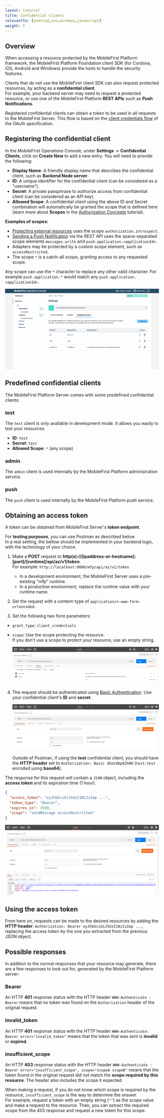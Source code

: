```yaml
---
layout: tutorial
title: Confidential Clients
relevantTo: [android,ios,windows,javascript]
weight: 7
---
```

## Overview
When accessing a resource protected by the MobileFirst Platform framework, the MobileFirst Platform Foundation client SDK (for Cordova, iOS,  Android and Windows) provide the tools to handle the security features.

Clients that do not use the MobileFirst client SDK can also request protected resources, by acting as a **confidential client**.  
For example, your backend server may need to request a protected resource, or use one of the MobileFirst Platform **REST APIs** such as **Push Notifications**.

Registered confidential clients can obtain a token to be used in all requests to the MobileFirst Server. This flow is based on the [client credentials flow](https://tools.ietf.org/html/rfc6749#section-1.3.4) of the OAuth specification.

## Registering the confidential client
In the MobileFirst Operations Console, under **Settings** → **Confidential Clients**, click on **Create New** to add a new entry.  You will need to provide the following:

- **Display Name**: A friendly display name that describes the confidential client, such as **Backend Node server**.
- **ID**: A unique identifier for the confidential client (can be considered as a "username").
- **Secret**: A private passphrase to authorize access from confidential client (can be considered as an API key).
- **Allowed Scope**: A confidential client using the above ID and Secret combination will automatically be granted the scope that is defined here (learn more about **Scopes** in the [Authorization Concepts](../authorization-concepts/#scope) tutorial).

**Examples of scopes:**

- [Protecting external resources](../protecting-external-resources) uses the scope `authorization.introspect`.
- [Sending a Push Notification](../../notifications/sending-push-notifications) via the REST API uses the space-separated scope elements `messages.write` and `push.application.<applicationId>`.
- Adapters may be protected by a custom scope element, such as `accessRestricted`.
- The scope `*` is a catch-all scope, granting access to any requested scope.

Any scope can use the `*` character to replace any other valid character. For example `push.application.*` would match any `push.application.<applicationId>`.

<img class="gifplayer" alt="Configurting a confidential client" src="push-confidential-client.png"/>

## Predefined confidential clients
The MobileFirst Platform Server comes with some predefined confidential clients:

### test
The `test` client is only available in development mode. It allows you easily to test your resources.

- **ID**: `test`
- **Secret**: `test`
- **Allowed Scope**: `*` (any scope)

### admin
The `admin` client is used internally by the MobileFirst Platform administration service.

### push
The `push` client is used internally by the MobileFirst Platform push service.

## Obtaining an access token
A token can be obtained from MobileFirst Server's **token endpoint**.  

For **testing purposes**, you can use Postman as described below.  
In a real setting, the bellow should be implemented in your backend logic, with the technology of your choice.

1. Make a **POST** request to **http(s)://[ipaddress-or-hostname]:[port]/[runtime]/api/az/v1/token**.  
    For example: `http://localhost:9080/mfp/api/az/v1/token`
    - In a development environment, the MobileFirst Server uses a pre-existing "mfp" runtime.  
    - In a production environment, replace the runtime value with your runtime name.

2. Set the request with a content-type of `application/x-www-form-urlencoded`.  
3. Set the following two form parameters:
  - `grant_type`: `client_credentials`
  - `scope`: Use the scope protecting the resource.  
  If you don't use a scope to protect your resource, use an empty string.

    ![Image of postman configuration](confidential-client-steps-1-3.png)

4. The request should be authenticated using [Basic Authentication](https://en.wikipedia.org/wiki/Basic_access_authentication#Client_side). Use your confidential client's **ID** and **secret**.

    ![Image of postman configuration](confidential-client-step-4.png)

    Outside of Postman, if using the **test** confidential client, you should have the **HTTP header** set to `Authorization: Basic dGVzdDp0ZXN0` (`test:test` encoded using **base64**).

The response for this request will contain a `JSON` object, including the **access token** and its expiration time (1 hour).

```json
{
  "access_token": "eyJhbGciOiJSUzI1NiIsImp ...",
  "token_type": "Bearer",
  "expires_in": 3599,
  "scope": "sendMessage accessRestricted"
}
```

![Creating a confidential client](confidential-client-access-token.png)

## Using the access token
From here on, requests can be made to the desired resources by adding the **HTTP header**: `Authorization: Bearer eyJhbGciOiJSUzI1NiIsImp ...`, replacing the access token by the one you extracted from the previous JSON object.

## Possible responses
In addition to the normal responses that your resource may generate, there are a few responses to look out for, generated by the MobileFirst Platform server:

### Bearer
An HTTP **401** response status with the HTTP header `WWW-Authenticate : Bearer` means that no token was found on the `Authorization` header of the original request.

### invalid_token
An HTTP **401** response status with the HTTP header `WWW-Authenticate: Bearer error="invalid_token"` means that the token that was sent is **invalid** or **expired**.

### insufficient_scope
An HTTP **403** response status with the HTTP header `WWW-Authenticate : Bearer error="insufficient_scope", scope="scopeA scopeB"` means that the token found in the original request did not match the **scope required by this resource**. The header also includes the scope it expected.

When making a request, if you do not know which scope is required by the resource, `insufficient_scope` is the way to determine the answer.  
For example, request a token with an empty string (`""`) as the scope value and make a request to the resource. Then, you can extract the required scope from the 403 response and request a new token for this scope.
